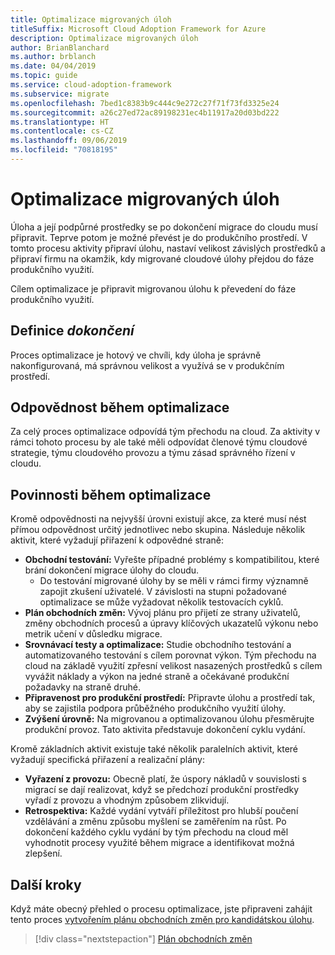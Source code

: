 ```yaml
---
title: Optimalizace migrovaných úloh
titleSuffix: Microsoft Cloud Adoption Framework for Azure
description: Optimalizace migrovaných úloh
author: BrianBlanchard
ms.author: brblanch
ms.date: 04/04/2019
ms.topic: guide
ms.service: cloud-adoption-framework
ms.subservice: migrate
ms.openlocfilehash: 7bed1c8383b9c444c9e272c27f71f73fd3325e24
ms.sourcegitcommit: a26c27ed72ac89198231ec4b11917a20d03bd222
ms.translationtype: HT
ms.contentlocale: cs-CZ
ms.lasthandoff: 09/06/2019
ms.locfileid: "70818195"
---
```

# <a name="optimize-migrated-workloads"></a>Optimalizace migrovaných úloh

Úloha a její podpůrné prostředky se po dokončení migrace do cloudu musí připravit. Teprve potom je možné převést je do produkčního prostředí. V tomto procesu aktivity připraví úlohu, nastaví velikost závislých prostředků a připraví firmu na okamžik, kdy migrované cloudové úlohy přejdou do fáze produkčního využití.

Cílem optimalizace je připravit migrovanou úlohu k převedení do fáze produkčního využití.

## <a name="definition-of-done"></a>Definice *dokončení*

Proces optimalizace je hotový ve chvíli, kdy úloha je správně nakonfigurovaná, má správnou velikost a využívá se v produkčním prostředí.

## <a name="accountability-during-optimization"></a>Odpovědnost během optimalizace

Za celý proces optimalizace odpovídá tým přechodu na cloud. Za aktivity v rámci tohoto procesu by ale také měli odpovídat členové týmu cloudové strategie, týmu cloudového provozu a týmu zásad správného řízení v cloudu.

## <a name="responsibilities-during-optimization"></a>Povinnosti během optimalizace

Kromě odpovědnosti na nejvyšší úrovni existují akce, za které musí nést přímou odpovědnost určitý jednotlivec nebo skupina. Následuje několik aktivit, které vyžadují přiřazení k odpovědné straně:

- **Obchodní testování:** Vyřešte případné problémy s kompatibilitou, které brání dokončení migrace úlohy do cloudu.
  - Do testování migrované úlohy by se měli v rámci firmy významně zapojit zkušení uživatelé. V závislosti na stupni požadované optimalizace se může vyžadovat několik testovacích cyklů.
- **Plán obchodních změn:** Vývoj plánu pro přijetí ze strany uživatelů, změny obchodních procesů a úpravy klíčových ukazatelů výkonu nebo metrik učení v důsledku migrace.
- **Srovnávací testy a optimalizace:** Studie obchodního testování a automatizovaného testování s cílem porovnat výkon. Tým přechodu na cloud na základě využití zpřesní velikost nasazených prostředků s cílem vyvážit náklady a výkon na jedné straně a očekávané produkční požadavky na straně druhé.
- **Připravenost pro produkční prostředí:** Připravte úlohu a prostředí tak, aby se zajistila podpora průběžného produkčního využití úlohy.
- **Zvýšení úrovně:** Na migrovanou a optimalizovanou úlohu přesměrujte produkční provoz. Tato aktivita představuje dokončení cyklu vydání.

Kromě základních aktivit existuje také několik paralelních aktivit, které vyžadují specifická přiřazení a realizační plány:

- **Vyřazení z provozu:** Obecně platí, že úspory nákladů v souvislosti s migrací se dají realizovat, když se předchozí produkční prostředky vyřadí z provozu a vhodným způsobem zlikvidují.
- **Retrospektiva:** Každé vydání vytváří příležitost pro hlubší poučení vzdělávání a změnu způsobu myšlení se zaměřením na růst. Po dokončení každého cyklu vydání by tým přechodu na cloud měl vyhodnotit procesy využité během migrace a identifikovat možná zlepšení.

## <a name="next-steps"></a>Další kroky

Když máte obecný přehled o procesu optimalizace, jste připraveni zahájit tento proces [vytvořením plánu obchodních změn pro kandidátskou úlohu](./business-change-plan.md).

> [!div class="nextstepaction"]
> [Plán obchodních změn](./business-change-plan.md)
